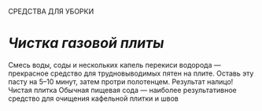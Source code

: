 СРЕДСТВА ДЛЯ УБОРКИ

# *Чистка газовой плиты*
Смесь воды, соды и нескольких капель перекиси водорода — прекрасное средство для трудновыводимых пятен на плите. Оставь эту пасту на 5–10 минут, затем протри полотенцем. Результат налицо!
Чистая плитка
Обычная пищевая сода — наиболее результативное средство для очищения кафельной плитки и швов

